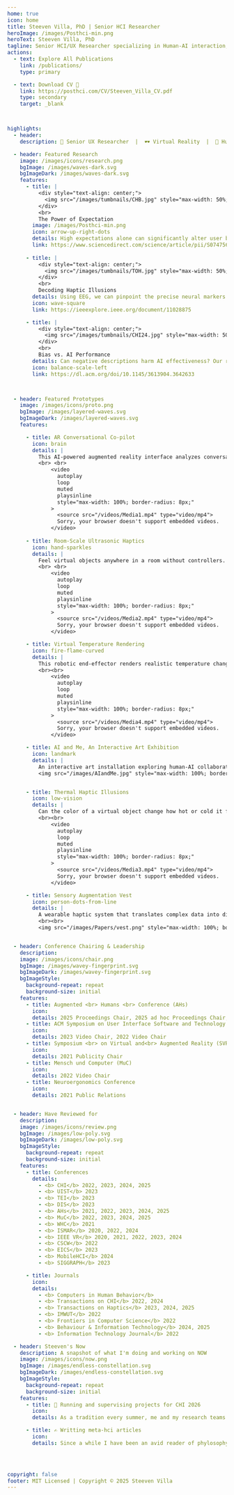 ```yaml
---
home: true
icon: home
title: Steeven Villa, PhD | Senior HCI Researcher
heroImage: /images/Posthci-min.png
heroText: Steeven Villa, PhD
tagline: Senior HCI/UX Researcher specializing in Human-AI interaction, Robotics & Haptics
actions:
  - text: Explore All Publications
    link: /publications/
    type: primary

  - text: Download CV 📝
    link: https://posthci.com/CV/Steeven_Villa_CV.pdf
    type: secondary
    target: _blank  



highlights:
  - header: 
    description: 💼 Senior UX Researcher  |  🕶️ Virtual Reality  |  🧠 Human-AI interaction | 🤏 Haptics

  - header: Featured Research
    image: /images/icons/research.png
    bgImage: /images/waves-dark.svg
    bgImageDark: /images/waves-dark.svg
    features:
      - title: |
          <div style="text-align: center;">
            <img src="/images/tumbnails/CHB.jpg" style="max-width: 50%; border-radius: 8px;">
          </div>
          <br>
          The Power of Expectation
        image: /images/Posthci-min.png
        icon: arrow-up-right-dots
        details: High expectations alone can significantly alter user behavior in augmented systems. This finding is key for designing AI that adapts to user mental-model and belief. <br><i> in Computers in Human Behavior </i>
        link: https://www.sciencedirect.com/science/article/pii/S0747563223001383
      
      - title: |
          <div style="text-align: center;">
            <img src="/images/tumbnails/TOH.jpg" style="max-width: 50%; border-radius: 8px;">
          </div>
          <br>
          Decoding Haptic Illusions
        details: Using EEG, we can pinpoint the precise neural markers that signal a user's detection of a haptic illusion, offering a direct window into sensory processing in VR. <br><i> in IEEE Transactions on Haptics</i>
        icon: wave-square
        link: https://ieeexplore.ieee.org/document/11028875

      - title: |
          <div style="text-align: center;">
            <img src="/images/tumbnails/CHI24.jpg" style="max-width: 50%; border-radius: 8px;">
          </div>
          <br>
          Bias vs. AI Performance
        details: Can negative descriptions harm AI effectiveness? Our research shows that performance benefits from augmentation are surprisingly resistant to this "nocebo" effect. <br><i> in ACM CHI24 </i>
        icon: balance-scale-left
        link: https://dl.acm.org/doi/10.1145/3613904.3642633



  - header: Featured Prototypes
    image: /images/icons/proto.png
    bgImage: /images/layered-waves.svg
    bgImageDark: /images/layered-waves.svg
    features:

      - title: AR Conversational Co-pilot
        icon: brain
        details: |
          This AI-powered augmented reality interface analyzes conversation context in real-time to deliver subtle, relevant cues, fostering smoother and more meaningful interactions.
          <br> <br>
              <video
                autoplay
                loop
                muted
                playsinline
                style="max-width: 100%; border-radius: 8px;"
              >
                <source src="/videos/Media1.mp4" type="video/mp4">
                Sorry, your browser doesn't support embedded videos.
              </video>
      
      - title: Room-Scale Ultrasonic Haptics
        icon: hand-sparkles
        details: |
          Feel virtual objects anywhere in a room without controllers. This 6DoF robotic platform uses phased-array ultrasound to deliver tactile sensations in mid-air.
          <br> <br>
              <video
                autoplay
                loop
                muted
                playsinline
                style="max-width: 100%; border-radius: 8px;"
              >
                <source src="/videos/Media2.mp4" type="video/mp4">
                Sorry, your browser doesn't support embedded videos.
              </video>

      - title: Virtual Temperature Rendering
        icon: fire-flame-curved
        details: | 
          This robotic end-effector renders realistic temperature changes, allowing users to feel the warmth of a virtual fire or the chill of ice in VR applications.
          <br><br>
              <video
                autoplay
                loop
                muted
                playsinline
                style="max-width: 100%; border-radius: 8px;"
              >
                <source src="/videos/Media4.mp4" type="video/mp4">
                Sorry, your browser doesn't support embedded videos.
              </video>

      - title: AI and Me, An Interactive Art Exhibition
        icon: landmark
        details: | 
          An interactive art installation exploring human-AI collaboration. Visitors' inputs dynamically shaped the evolving artwork, presented at the Alte Pinakothek Munich. <br> <br>
          <img src="/images/AIandMe.jpg" style="max-width: 100%; border-radius: 8px;">


      - title: Thermal Haptic Illusions
        icon: low-vision
        details: | 
          Can the color of a virtual object change how hot or cold it feels? This VR experience uses visual cues to create powerful thermal illusions with ultrasound haptics.
          <br><br>
              <video
                autoplay
                loop
                muted
                playsinline
                style="max-width: 100%; border-radius: 8px;"
              >
                <source src="/videos/Media3.mp4" type="video/mp4">
                Sorry, your browser doesn't support embedded videos.
              </video>

      - title: Sensory Augmentation Vest
        icon: person-dots-from-line
        details: |
          A wearable haptic system that translates complex data into distinct tactile patterns on the torso. A flexible platform for sensory substitution and human augmentation research.
          <br><br>
          <img src="/images/Papers/vest.png" style="max-width: 100%; border-radius: 8px;">


  - header: Conference Chairing & Leadership
    description:
    image: /images/icons/chair.png
    bgImage: /images/wavey-fingerprint.svg
    bgImageDark: /images/wavey-fingerprint.svg
    bgImageStyle:
      background-repeat: repeat
      background-size: initial
    features:
      - title: Augmented <br> Humans <br> Conference (AHs)
        icon: 
        details: 2025 Proceedings Chair, 2025 ad hoc Proceedings Chair, 2024 Proceedings Chair, 2023 Poster Chair, 2022 Web Chair
      - title: ACM Symposium on User Interface Software and Technology (UIST)
        icon: 
        details: 2023 Video Chair, 2022 Video Chair
      - title: Symposium <br> on Virtual and<br> Augmented Reality (SVR)
        icon: 
        details: 2021 Publicity Chair
      - title: Mensch und Computer (MuC)
        icon: 
        details: 2022 Video Chair
      - title: Neuroergonomics Conference
        icon: 
        details: 2021 Public Relations


  - header: Have Reviewed for
    description: 
    image: /images/icons/review.png
    bgImage: /images/low-poly.svg
    bgImageDark: /images/low-poly.svg
    bgImageStyle:
      background-repeat: repeat
      background-size: initial
    features:
      - title: Conferences
        details: 
          - <b> CHI</b> 2022, 2023, 2024, 2025 
          - <b> UIST</b> 2023 
          - <b> TEI</b> 2023 
          - <b> DIS</b> 2023 
          - <b> AHs</b> 2021, 2022, 2023, 2024, 2025 
          - <b> MuC</b> 2022, 2023, 2024, 2025 
          - <b> WHC</b> 2021 
          - <b> ISMAR</b> 2020, 2022, 2024 
          - <b> IEEE VR</b> 2020, 2021, 2022, 2023, 2024 
          - <b> CSCW</b> 2022 
          - <b> EICS</b> 2023 
          - <b> MobileHCI</b> 2024 
          - <b> SIGGRAPH</b> 2023 

      - title: Journals
        icon: 
        details: 
          - <b> Computers in Human Behavior</b> 
          - <b> Transactions on CHI</b> 2022, 2024 
          - <b> Transactions on Haptics</b> 2023, 2024, 2025 
          - <b> IMWUT</b> 2022 
          - <b> Frontiers in Computer Science</b> 2022 
          - <b> Behaviour & Information Technology</b> 2024, 2025 
          - <b> Information Technology Journal</b> 2022 

  - header: Steeven's Now
    description: A snapshot of what I'm doing and working on NOW 
    image: /images/icons/now.png
    bgImage: /images/endless-constellation.svg
    bgImageDark: /images/endless-constellation.svg
    bgImageStyle:
      background-repeat: repeat
      background-size: initial
    features:
      - title: 🧪 Running and supervising projects for CHI 2026
        icon: 
        details: As a tradition every summer, me and my research teams are conducting studies, analysing data and sysntesizing our results into papers for our TOP HCI conference CHI

      - title: ✍️ Writting meta-hci articles
        icon: 
        details: Since a while I have been an avid reader of phylosophy of science and there are many insights that I want to bring to the HCI as a science discussion
        



copyright: false
footer: MIT Licensed | Copyright © 2025 Steeven Villa
---
```

